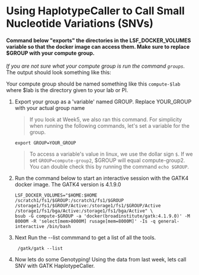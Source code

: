 # Using HaplotypeCaller to Call Small Nucleotide Variations (SNVs)

#### Command below "exports" the directories in the LSF_DOCKER_VOLUMES variable so that the docker image can access them. Make sure to replace $GROUP with your compute group. 
*If you are not sure what your compute group is run the command `groups`.* The output should look something like this:

Your compute group should be named something like this `compute-$lab` where $lab is the directory given to your lab or PI.

1. Export your group as a 'variable' named GROUP. Replace YOUR_GROUP with your actual group name 

    > If you look at Week5, we also ran this command. For simplicity when running the following commands, let's set a variable for the group.

    `export GROUP=YOUR_GROUP`
    
    > To access a variable's value in linux, we use the dollar sign `$`. If we set `GROUP=compute-group2`, $GROUP will equal compute-group2. You can double check this by running the command `echo $GROUP`.
    
2. Run the command below to start an interactive session with the GATK4 docker image. The GATK4 version is 4.1.9.0
    ```
    LSF_DOCKER_VOLUMES="$HOME:$HOME /scratch1/fs1/$GROUP:/scratch1/fs1/$GROUP /storage1/fs1/$GROUP/Active:/storage1/fs1/$GROUP/Active /storage1/fs1/bga/Active:/storage1/fs1/bga/Active" \
    bsub -G compute-$GROUP -a 'docker(broadinstitute/gatk:4.1.9.0)' -M 8000M -R 'select[mem>8000M] rusage[mem=8000M]' -Is -q general-interactive /bin/bash
    ```
2. Next Run the --list commmand to get a list of all the tools.

    ` /gatk/gatk --list`
    
3. Now lets do some Genotyping! Using the data from last week, lets call SNV with GATK HaplotypeCaller.

